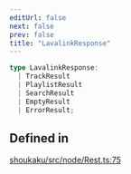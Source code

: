 ```yaml
---
editUrl: false
next: false
prev: false
title: "LavalinkResponse"
---
```


```ts
type LavalinkResponse: 
  | TrackResult
  | PlaylistResult
  | SearchResult
  | EmptyResult
  | ErrorResult;
```

## Defined in

[shoukaku/src/node/Rest.ts:75](https://github.com/shipgirlproject/shoukaku/blob/049b5dc536f3b28e41c5423a707d8a02ac9377a7/src/node/Rest.ts#L75)
